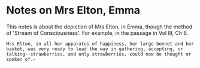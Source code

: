 # Notes on Mrs Elton, Emma



This notes is about the depiction of Mrs Elton, in Emma, though the method of 'Stream of Consciousness'. For example, in the passage in Vol III, Ch 6.

`Mrs Elton, in all her apparatus of happiness, her large bonnet and her basket, was very ready to lead the way in gathering, accepting, or talking--strawberries, and only strawberries, could now be thought or spoken of.-`

  